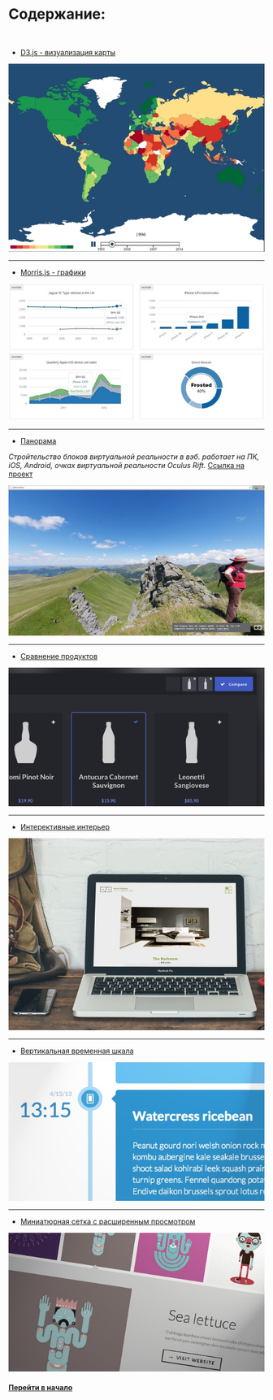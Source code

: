# Содержание:

<br />



- [D3.js - визуализация карты](./d3js-map-visualization.zip)

![alt text](./img/d3js-map-visualization.jpg "D3.js map visualization")


---


- [Morris.js - графики](http://morrisjs.github.io/morris.js/)

![alt text](./img/morris.jpg "Morris.js")


---


- [Панорама](./panorama.zip)

*Стройтельство блоков виртуальной реальности в вэб. работает на ПК, iOS, Android, очках виртуальной реальности Oculus Rift.* [Ссылка на проект](https://aframe.io/)

![alt text](./img/panorama.jpg "Panorama")


---


- [Сравнение продуктов](./product-comparison.zip)

![alt text](./img/BlueprintProductComparison.jpg "Product Comparison")


---


- [Интерективные интерьер](./room-display.zip)

![alt text](./img/RoomDisplay.jpg "Room Display")


---


- [Вертикальная временная шкала](./vertical-timeline.zip)

![alt text](./img/Blueprint_TimelineStyle.jpg "Vertical Timeline")


---


- [Миниатюрная сетка с расширенным просмотром](./thumbnail-grid-expanding-preview.zip)

![alt text](./img/ThumbnailGridExpandingPreview.jpg "Thumbnail Grid")






#### [Перейти в начало](https://github.com/tsvetkovpro/sources#web-dev)
